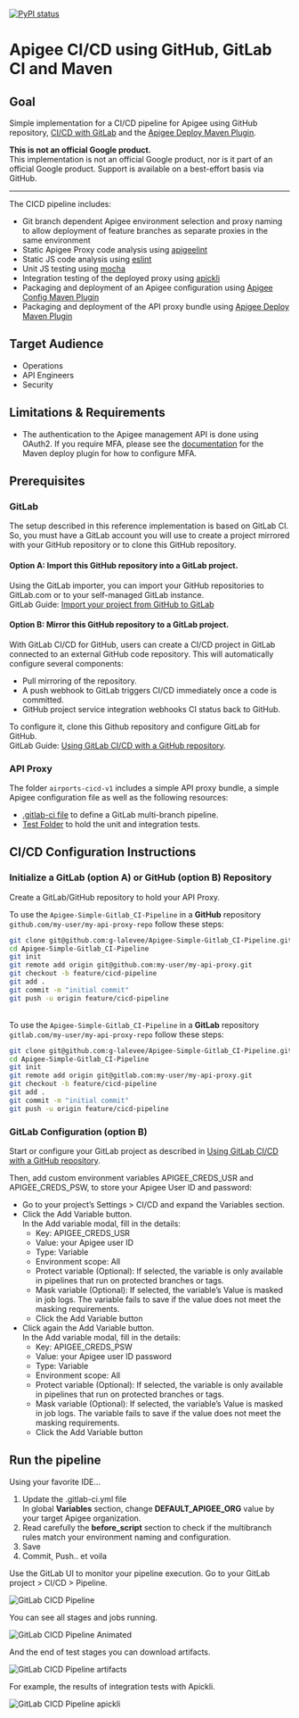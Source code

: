 [![PyPI status](https://img.shields.io/pypi/status/ansicolortags.svg)](https://pypi.python.org/pypi/ansicolortags/) 

# Apigee CI/CD using GitHub, GitLab CI and Maven 

## Goal

Simple implementation for a CI/CD pipeline for Apigee using GitHub repository, 
[CI/CD with GitLab](https://docs.gitlab.com/ee/ci/introduction/) and the [Apigee Deploy Maven Plugin](https://github.com/apigee/apigee-deploy-maven-plugin).

**This is not an official Google product.**<BR>This implementation is not an official Google product, nor is it part of an official Google product. Support is available on a best-effort basis via GitHub.

***

The CICD pipeline includes:

- Git branch dependent Apigee environment selection and proxy naming to allow
  deployment of feature branches as separate proxies in the same environment
- Static Apigee Proxy code analysis using [apigeelint](https://github.com/apigee/apigeelint)
- Static JS code analysis using [eslint](https://eslint.org/)
- Unit JS testing using [mocha](https://mochajs.org/)
- Integration testing of the deployed proxy using
  [apickli](https://github.com/apickli/apickli)
- Packaging and deployment of an Apigee configuration using
  [Apigee Config Maven Plugin](https://github.com/apigee/apigee-config-maven-plugin)
- Packaging and deployment of the API proxy bundle using
  [Apigee Deploy Maven Plugin](https://github.com/apigee/apigee-deploy-maven-plugin)

## Target Audience

- Operations
- API Engineers
- Security

## Limitations & Requirements

- The authentication to the Apigee management API is done using OAuth2. If
  you require MFA, please see the [documentation](https://github.com/apigee/apigee-deploy-maven-plugin#oauth-and-two-factor-authentication)
  for the Maven deploy plugin for how to configure MFA.

## Prerequisites

### GitLab

The setup described in this reference implementation is based on GitLab CI. So, you must have a GitLab account you will use to create a project mirrored with your GitHub repository or to clone this GitHub repository.

#### Option A: **Import** this GitHub repository into a GitLab project.

Using the GitLab importer, you can import your GitHub repositories to GitLab.com or to your self-managed GitLab instance. <BR>GitLab Guide: [Import your project from GitHub to GitLab](https://docs.gitlab.com/ee/user/project/import/github.html#import-your-github-repository-into-gitlab)


#### Option B: **Mirror** this GitHub repository to a GitLab project.

With GitLab CI/CD for GitHub, users can create a CI/CD project in GitLab connected to an external GitHub code repository. This will automatically configure several components:

- Pull mirroring of the repository.
- A push webhook to GitLab triggers CI/CD immediately once a code is committed.
- GitHub project service integration webhooks CI status back to GitHub.

To configure it, clone this Github repository and configure GitLab for GitHub.<BR> GitLab Guide:
[Using GitLab CI/CD with a GitHub repository](https://docs.gitlab.com/ee/ci/ci_cd_for_external_repos/github_integration.html).

### API Proxy

The folder `airports-cicd-v1` includes a simple API proxy bundle, a simple Apigee configuration file as well as the
following resources:

- [.gitlab-ci file](./.gitlab-ci.yml) to define a GitLab
  multi-branch pipeline.
- [Test Folder](./test) to hold the unit and integration
  tests.

## CI/CD Configuration Instructions

### Initialize a GitLab (option A) or GitHub (option B) Repository

Create a GitLab/GitHub repository to hold your API Proxy. 

To use the `Apigee-Simple-Gitlab_CI-Pipeline`
in a **GitHub** repository `github.com/my-user/my-api-proxy-repo` follow these
steps:

```bash
git clone git@github.com:g-lalevee/Apigee-Simple-Gitlab_CI-Pipeline.git
cd Apigee-Simple-Gitlab_CI-Pipeline
git init
git remote add origin git@github.com:my-user/my-api-proxy.git
git checkout -b feature/cicd-pipeline
git add .
git commit -m "initial commit"
git push -u origin feature/cicd-pipeline
```

<BR>To use the `Apigee-Simple-Gitlab_CI-Pipeline`
in a **GitLab** repository `gitlab.com/my-user/my-api-proxy-repo` follow these
steps:

```bash
git clone git@github.com:g-lalevee/Apigee-Simple-Gitlab_CI-Pipeline.git
cd Apigee-Simple-Gitlab_CI-Pipeline
git init
git remote add origin git@gitlab.com:my-user/my-api-proxy.git
git checkout -b feature/cicd-pipeline
git add .
git commit -m "initial commit"
git push -u origin feature/cicd-pipeline
```

### GitLab Configuration (option B)

Start or configure your GitLab project as described in [Using GitLab CI/CD with a GitHub repository](https://docs.gitlab.com/ee/ci/ci_cd_for_external_repos/github_integration.html).

Then, add custom environment variables APIGEE_CREDS_USR and APIGEE_CREDS_PSW, to store your Apigee User ID and password:
- Go to your project’s Settings > CI/CD and expand the Variables section.
- Click the Add Variable button.<BR>In the Add variable modal, fill in the details:
  - Key: APIGEE_CREDS_USR
  - Value: your Apigee user ID 
  - Type: Variable
  - Environment scope: All
  - Protect variable (Optional): If selected, the variable is only available in pipelines that run on protected branches or tags.
  - Mask variable (Optional): If selected, the variable’s Value is masked in job logs. The variable fails to save if the value does not meet the masking requirements.
  - Click the Add Variable button
- Click again the Add Variable button.<BR>In the Add variable modal, fill in the details:
  - Key: APIGEE_CREDS_PSW
  - Value: your Apigee user ID password
  - Type: Variable
  - Environment scope: All
  - Protect variable (Optional): If selected, the variable is only available in pipelines that run on protected branches or tags.
  - Mask variable (Optional): If selected, the variable’s Value is masked in job logs. The variable fails to save if the value does not meet the masking requirements.
  - Click the Add Variable button

## Run the pipeline

Using your favorite IDE...
1.  Update the .gitlab-ci.yml file<BR>
In global **Variables** section, change **DEFAULT_APIGEE_ORG** value by your target Apigee organization.
2.  Read carefully the **before_script** section to check if the multibranch rules match your environment naming and configuration.
3. Save
4. Commit, Push.. et voila

Use the GitLab UI to monitor your pipeline execution. Go to your GitLab project > CI/CD > Pipeline.

![GitLab CICD Pipeline](./img/GitLab-Pipeline-1.png)

You can see all stages and jobs running.

![GitLab CICD Pipeline Animated](./img/animated-pipeline.gif)

And the end of test stages you can download artifacts.

![GitLab CICD Pipeline artifacts](./img/atifacts.png)

For example, the results of integration tests with Apickli.

![GitLab CICD Pipeline apickli](./img/apickli.png)
